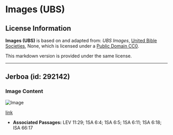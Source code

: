 # Images (UBS)

## License Information

**Images (UBS)** is based on and adapted from: _UBS Images_, [United Bible Societies](https://unitedbiblesocieties.org/), None, which is licensed under a [Public Domain CC0](https://creativecommons.org/public-domain/cc0/).

This markdown version is provided under the same license.



--------------------------------

## Jerboa (id: 292142)

### Image Content

![Image](https://cdn.aquifer.bible/aquifer-content/resources/Media/WEB-0545_jerboa.jpg)

[link](https://cdn.aquifer.bible/aquifer-content/resources/Media/WEB-0545_jerboa.jpg)

* **Associated Passages:** LEV 11:29; 1SA 6:4; 1SA 6:5; 1SA 6:11; 1SA 6:18; ISA 66:17

